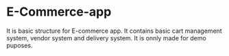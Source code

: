 # E-Commerce-app

It is basic structure for E-commerce app.
It contains basic cart management system, vendor system and delivery system.
It is onnly made for demo puposes.